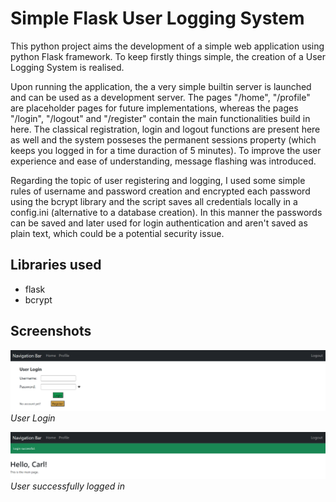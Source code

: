 # Simple Flask User Logging System

This python project aims the development of a simple web application using python Flask framework. To keep firstly things simple, the creation of a User Logging System is realised. 

Upon running the application, the a very simple builtin server is launched and can be used as a development server. The pages "/home", "/profile" are placeholder pages for future implementations, whereas the pages "/login", "/logout" and "/register" contain the main functionalities build in here. The classical registration, login and logout functions are present here as well and the system posseses the permanent sessions property (which keeps you logged in for a time duraction of 5 minutes). To improve the user experience and ease of understanding, message flashing was introduced. 

Regarding the topic of user registering and logging, I used some simple rules of username and password creation and encrypted each password using the bcrypt library and the script saves all credentials locally in a config.ini (alternative to a database creation). In this manner the passwords can be saved and later used for login authentication and aren't saved as plain text, which could be a potential security issue.


## Libraries used

- flask
- bcrypt

## Screenshots

![Screenshot 1](screenshots/screenshot1.png)
*User Login*

![Screenshot 1](screenshots/screenshot2.png)
*User successfully logged in*